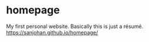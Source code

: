 # homepage
My first personal website. Basically this is just a résumé.
https://sanjohan.github.io/homepage/

